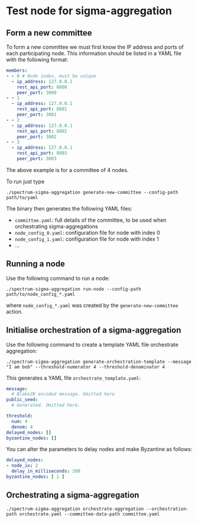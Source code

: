 # Test node for sigma-aggregation


## Form a new committee

To form a new committee we must first know the IP address and ports of each participating node. This information should be listed in a YAML file with the following format:
```yaml
members:
- - 0 # Node index, must be unique
  - ip_address: 127.0.0.1
    rest_api_port: 8000
    peer_port: 3000
- - 1
  - ip_address: 127.0.0.1
    rest_api_port: 8001
    peer_port: 3001
- - 2
  - ip_address: 127.0.0.1
    rest_api_port: 8002
    peer_port: 3002
- - 3
  - ip_address: 127.0.0.1
    rest_api_port: 8003
    peer_port: 3003
```

The above example is for a committee of 4 nodes.

To run just type
```
./spectrum-sigma-aggregation generate-new-committee --config-path path/to/yaml
```

The binary then generates the following YAML files:
 - `committee.yaml`: full details of the committee, to be used when orchestrating sigma-aggregations
 - `node_config_0.yaml`: configuration file for node with index 0
 - `node_config_1.yaml`: configuration file for node with index 1
 - ...
 
## Running a node

Use the following command to run a node:
```
./spectrum-sigma-aggregation run-node --config-path path/to/node_config_*.yaml
```

where `node_config_*.yaml` was created by the `generate-new-committee` action.

## Initialise orchestration of a sigma-aggregation

Use the following command to create a template YAML file orchestrate aggregation:
```
./spectrum-sigma-aggregation generate-orchestration-template --message "I am bob" --threshold-numerator 4 --threshold-denominator 4
```

This generates a YAML file `orchestrate_template.yaml`:
```yaml
message:
  # Blake2B encoded message. Omitted here
public_seed:
  # Generated. Omitted here.

threshold:
  num: 4
  denom: 4
delayed_nodes: []
byzantine_nodes: []
```

You can alter the parameters to delay nodes and make Byzantine as follows:

```yaml
delayed_nodes:
- node_ix: 2
  delay_in_milliseconds: 200
byzantine_nodes: [ 1 ]
```

## Orchestrating a sigma-aggregation


```
./spectrum-sigma-aggregation orchestrate-aggregation --orchestration-path orchestrate.yaml --committee-data-path committee.yaml
```